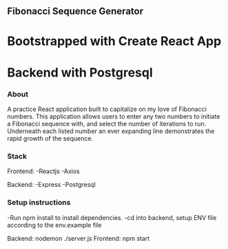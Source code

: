 ## Fibonacci Sequence Generator

# Bootstrapped with Create React App

# Backend with Postgresql

### About

A practice React application built to capitalize on my love of Fibonacci numbers. This application allows users to enter any two numbers to initiate a Fibonacci sequence with, and select the number of iterations to run. Underneath each listed number an ever expanding line demonstrates the rapid growth of the sequence. 

### Stack
Frontend: -Reactjs
          -Axios

Backend: -Express
         -Postgresql


### Setup instructions

-Run npm install to install dependencies. 
-cd into backend, setup ENV file according to the env.example file

Backend: nodemon ./server.js
Frontend: npm start

